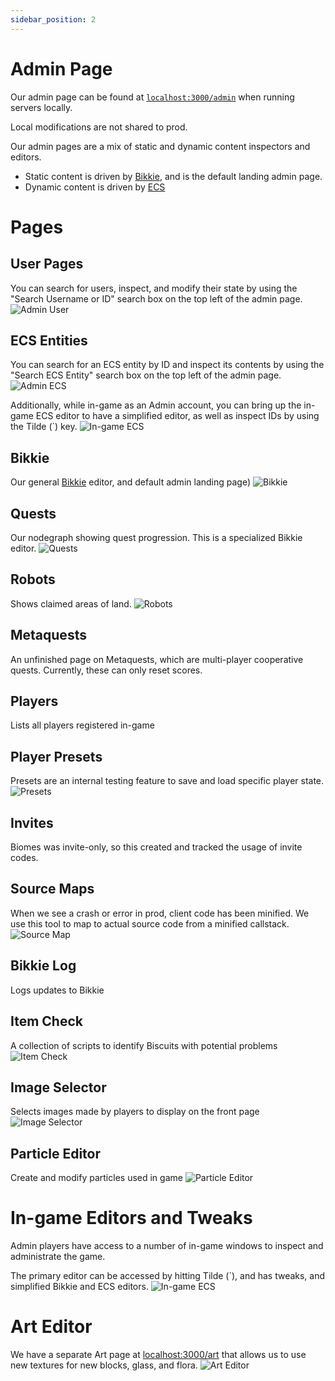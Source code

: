 ```yaml
---
sidebar_position: 2
---
```


# Admin Page

Our admin page can be found at [`localhost:3000/admin`](http://localhost:3000/admin) when running servers locally.

Local modifications are not shared to prod.

Our admin pages are a mix of static and dynamic content inspectors and editors.

- Static content is driven by [Bikkie](./bikkie.md), and is the default landing admin page.
- Dynamic content is driven by [ECS](./ecs.md)

# Pages

## User Pages

You can search for users, inspect, and modify their state by using the "Search Username or ID" search box on the top left of the admin page.
![Admin User](/img/admin-user.png)

## ECS Entities

You can search for an ECS entity by ID and inspect its contents by using the "Search ECS Entity" search box on the top left of the admin page.
![Admin ECS](/img/admin-ecs.png)

Additionally, while in-game as an Admin account, you can bring up the in-game ECS editor to have a simplified editor, as well as inspect IDs by using the Tilde (\`) key.
![In-game ECS](/img/admin-ingame-ecs.png)

## Bikkie

Our general [Bikkie](./bikkie.md) editor, and default admin landing page)
![Bikkie](/img/admin-page.png)

## Quests

Our nodegraph showing quest progression. This is a specialized Bikkie editor.
![Quests](/img/admin-quests.png)

## Robots

Shows claimed areas of land.
![Robots](/img/admin-robots.png)

## Metaquests

An unfinished page on Metaquests, which are multi-player cooperative quests. Currently, these can only reset scores.

## Players

Lists all players registered in-game

## Player Presets

Presets are an internal testing feature to save and load specific player state.
![Presets](/img/admin-presets.png)

## Invites

Biomes was invite-only, so this created and tracked the usage of invite codes.

## Source Maps

When we see a crash or error in prod, client code has been minified. We use this tool to map to actual source code from a minified callstack.
![Source Map](/img/admin-source-map.png)

## Bikkie Log

Logs updates to Bikkie

## Item Check

A collection of scripts to identify Biscuits with potential problems
![Item Check](/img/admin-item-check.png)

## Image Selector

Selects images made by players to display on the front page
![Image Selector](/img/admin-image-selector.png)

## Particle Editor

Create and modify particles used in game
![Particle Editor](/img/admin-particle-editor.png)

# In-game Editors and Tweaks

Admin players have access to a number of in-game windows to inspect and administrate the game.

The primary editor can be accessed by hitting Tilde (\`), and has tweaks, and simplified Bikkie and ECS editors.
![In-game ECS](/img/admin-ingame-ecs.png)

# Art Editor

We have a separate Art page at [localhost:3000/art](http://localhost:3000/art) that allows us to use new textures for new blocks, glass, and flora.
![Art Editor](/img/admin-art.png)
